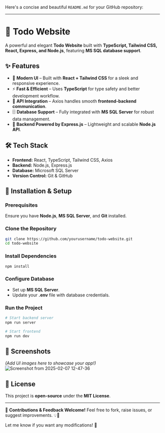 Here's a concise and beautiful `README.md` for your GitHub repository:  

---

# 📝 Todo Website  

A powerful and elegant **Todo Website** built with **TypeScript, Tailwind CSS, React, Express, and Node.js**, featuring **MS SQL database support**.  

## ✨ Features  

- 🚀 **Modern UI** – Built with **React + Tailwind CSS** for a sleek and responsive experience.  
- ⚡ **Fast & Efficient** – Uses **TypeScript** for type safety and better development workflow.  
- 📡 **API Integration** – Axios handles smooth **frontend-backend communication**.  
- 🗄 **Database Support** – Fully integrated with **MS SQL Server** for robust data management.  
- 🔧 **Backend Powered by Express.js** – Lightweight and scalable **Node.js API**.  

## 🛠 Tech Stack  

- **Frontend:** React, TypeScript, Tailwind CSS, Axios  
- **Backend:** Node.js, Express.js  
- **Database:** Microsoft SQL Server  
- **Version Control:** Git & GitHub  

## 🚀 Installation & Setup  

### Prerequisites  
Ensure you have **Node.js**, **MS SQL Server**, and **Git** installed.  

### Clone the Repository  
```bash
git clone https://github.com/yourusername/todo-website.git
cd todo-website
```

### Install Dependencies  
```bash
npm install
```

### Configure Database  
- Set up **MS SQL Server**.  
- Update your **.env** file with database credentials.  

### Run the Project  
```bash
# Start backend server
npm run server

# Start frontend
npm run dev
```

## 📸 Screenshots  
*(Add UI images here to showcase your app!)* ![Screenshot from 2025-02-07 12-47-36](https://github.com/user-attachments/assets/3e291cc0-ca9f-4d6f-a1d7-a70e1f6f9a32)
 

## 📜 License  
This project is **open-source** under the **MIT License**.  

---

🚀 **Contributions & Feedback Welcome!** Feel free to fork, raise issues, or suggest improvements. 💡🎉  

Let me know if you want any modifications! 🚀
